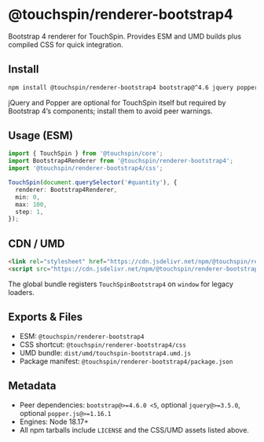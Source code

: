 # @touchspin/renderer-bootstrap4

Bootstrap 4 renderer for TouchSpin. Provides ESM and UMD builds plus compiled CSS for quick integration.

## Install

```bash
npm install @touchspin/renderer-bootstrap4 bootstrap@^4.6 jquery popper.js @touchspin/core
```

jQuery and Popper are optional for TouchSpin itself but required by Bootstrap 4’s components; install them to avoid peer warnings.

## Usage (ESM)

```ts
import { TouchSpin } from '@touchspin/core';
import Bootstrap4Renderer from '@touchspin/renderer-bootstrap4';
import '@touchspin/renderer-bootstrap4/css';

TouchSpin(document.querySelector('#quantity'), {
  renderer: Bootstrap4Renderer,
  min: 0,
  max: 100,
  step: 1,
});
```

## CDN / UMD

```html
<link rel="stylesheet" href="https://cdn.jsdelivr.net/npm/@touchspin/renderer-bootstrap4@5.0.0/dist/touchspin-bootstrap4.css">
<script src="https://cdn.jsdelivr.net/npm/@touchspin/renderer-bootstrap4@5.0.0/dist/umd/touchspin-bootstrap4.umd.js"></script>
```

The global bundle registers `TouchSpinBootstrap4` on `window` for legacy loaders.

## Exports & Files

- ESM: `@touchspin/renderer-bootstrap4`
- CSS shortcut: `@touchspin/renderer-bootstrap4/css`
- UMD bundle: `dist/umd/touchspin-bootstrap4.umd.js`
- Package manifest: `@touchspin/renderer-bootstrap4/package.json`

## Metadata

- Peer dependencies: `bootstrap@>=4.6.0 <5`, optional `jquery@>=3.5.0`, optional `popper.js@>=1.16.1`
- Engines: Node 18.17+
- All npm tarballs include `LICENSE` and the CSS/UMD assets listed above.

